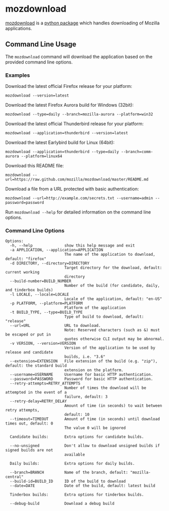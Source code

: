 # mozdownload

[mozdownload](https://github.com/mozilla/mozdownload)
is a [python package](http://pypi.python.org/pypi/mozdownload)
which handles downloading of Mozilla applications.

## Command Line Usage

The `mozdownload` command will download the application based on the provided
command line options.

### Examples

Download the latest official Firefox release for your platform:

    mozdownload --version=latest

Download the latest Firefox Aurora build for Windows (32bit):

    mozdownload --type=daily --branch=mozilla-aurora --platform=win32

Download the latest official Thunderbird release for your platform: 

    mozdownload --application=thunderbird --version=latest

Download the latest Earlybird build for Linux (64bit): 

    mozdownload --application=thunderbird --type=daily --branch=comm-aurora --platform=linux64

Download this README file: 

    mozdownload --url=https://raw.github.com/mozilla/mozdownload/master/README.md

Download a file from a URL protected with basic authentication: 

    mozdownload --url=http://example.com/secrets.txt --username=admin --password=password

Run `mozdownload --help` for detailed information on the command line options.

### Command Line Options

    Options:
      -h, --help              show this help message and exit
      -a APPLICATION, --application=APPLICATION
                              The name of the application to download, default: "firefox"
      -d DIRECTORY, --directory=DIRECTORY
                              Target directory for the download, default: current working
                              directory
      --build-number=BUILD_NUMBER
                              Number of the build (for candidate, daily, and tinderbox builds)
      -l LOCALE, --locale=LOCALE
                              Locale of the application, default: "en-US"
      -p PLATFORM, --platform=PLATFORM
                              Platform of the application
      -t BUILD_TYPE, --type=BUILD_TYPE
                              Type of build to download, default: "release"
      --url=URL               URL to download.
                              Note: Reserved characters (such as &) must be escaped or put in
                              quotes otherwise CLI output may be abnormal.
      -v VERSION, --version=VERSION
                              Version of the application to be used by release and candidate
                              builds, i.e. "3.6"
      --extension=EXTENSION   File extension of the build (e.g. "zip"), default: the standard build
                              extension on the platform.
      --username=USERNAME     Username for basic HTTP authentication.
      --password=PASSWORD     Password for basic HTTP authentication.
      --retry-attempts=RETRY_ATTEMPTS
                              Number of times the download will be attempted in the event of a
                              failure, default: 3
      --retry-delay=RETRY_DELAY
                              Amount of time (in seconds) to wait between retry attempts,
                              default: 10
      --timeout=TIMEOUT       Amount of time (in seconds) until download times out, default: 0
                              The value 0 will be ignored

      Candidate builds:       Extra options for candidate builds.

      --no-unsigned           Don't allow to download unsigned builds if signed builds are not
                              available

      Daily builds:           Extra options for daily builds.

      --branch=BRANCH         Name of the branch, default: "mozilla-central"
      --build-id=BUILD_ID     ID of the build to download
      --date=DATE             Date of the build, default: latest build

      Tinderbox builds:       Extra options for tinderbox builds.

      --debug-build           Download a debug build

